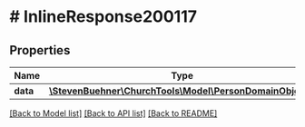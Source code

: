 # # InlineResponse200117

## Properties

Name | Type | Description | Notes
------------ | ------------- | ------------- | -------------
**data** | [**\StevenBuehner\ChurchTools\Model\PersonDomainObject[]**](PersonDomainObject.md) |  | [optional]

[[Back to Model list]](../../README.md#models) [[Back to API list]](../../README.md#endpoints) [[Back to README]](../../README.md)
